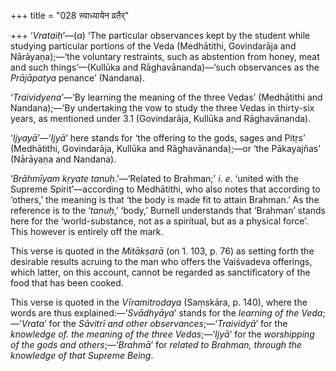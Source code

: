 +++
title = "028 स्वाध्यायेन व्रतैर्"

+++
‘*Vrataiḥ*’—(*a*) ‘The particular observances kept by the student while
studying particular portions of the Veda (Medhātithi, Govindarāja and
Nārāyaṇa);—‘the voluntary restraints, such as abstention from honey,
meat and such things’—(Kullūka and Rāghavānanda)—‘such observances as
the *Prājāpatya* penance’ (Nandana).

‘*Traividyena*’—‘By learning the meaning of the three Vedas’ (Medhātithi
and Nandana);—‘By undertaking the vow to study the three Vedas in
thirty-six years, as mentioned under 3.1 (Govindarāja, Kullūka and
Rāghavānanda).

‘*Ijyayā*’—‘*Ijyā*’ here stands for ‘the offering to the gods, sages and
Pitṛs’ (Medhātithi, Govindarāja, Kullūka and Rāghavānanda);—or ‘the
Pākayajñas’ (Nārāyaṇa and Nandana).

‘*Brāhmīyam kṛyate tanuḥ*.’—‘Related to Brahman;’ *i*. *e*. ‘united with
the Supreme Spirit’—according to Medhātithi, who also notes that
according to ‘others,’ the meaning is that ‘the body is made fit to
attain Brahman.’ As the reference is to the ‘*tanuḥ*,’ ‘body,’ Burnell
understands that ‘Brahman’ stands here for the ‘world-substance, not as
a spiritual, but as a physical force’. This however is entirely off the
mark.

This verse is quoted in the *Mitākṣarā* (on 1. 103, p. 76) as setting
forth the desirable results acruing to the man who offers the Vaiśvadeva
offerings, which latter, on this account, cannot be regarded as
sanctificatory of the food that has been cooked.

This verse is quoted in the *Vīramitrodaya* (Saṃskāra, p. 140), where
the words are thus explained:—‘*Svādhyāya*’ stands for the *learning of
the Veda*;—‘*Vrata*’ for the *Sāvitrī and other
observances*;—‘*Traividyā*’ for the *knowledge of. the meaning of the
three Vedas*;—‘*Ijyā*’ for the *worshipping of the gods and
others*;—‘*Brahmā*’ for *related to Brahman, through the knowledge of
that Supreme Being*.


